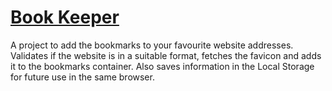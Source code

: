 # [Book Keeper](https://firas-dahmani.github.io/Book-Keeper/)

A project to add the bookmarks to your favourite website addresses. Validates if the website is in a suitable format, fetches the favicon and adds it to the bookmarks container. Also saves information in the Local Storage for future use in the same browser.